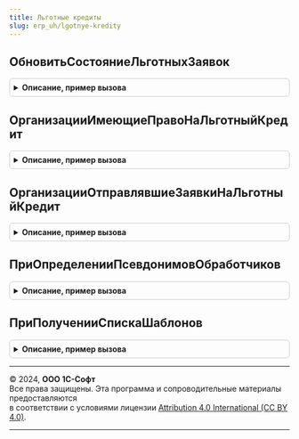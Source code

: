 ```yaml
---
title: Льготные кредиты
slug: erp_uh/lgotnye-kredity
---
```



## ОбновитьСостояниеЛьготныхЗаявок
<details style="margin: 1em 0; padding: 0.5em; border: 1px solid #ccc; border-radius: 6px;">

<summary style="font-weight: bold; cursor: pointer;">Описание, пример вызова</summary>

```bsl

// Обработчик рег. задания ОбновлениеСостоянияЗаявокНаЛьготныйКредит
//
Процедура ОбновитьСостояниеЛьготныхЗаявок() Экспорт
```

Пример вызова
```bsl
ЛьготныеКредиты.ОбновитьСостояниеЛьготныхЗаявок() 
```
</details>

## ОрганизацииИмеющиеПравоНаЛьготныйКредит
<details style="margin: 1em 0; padding: 0.5em; border: 1px solid #ccc; border-radius: 6px;">

<summary style="font-weight: bold; cursor: pointer;">Описание, пример вызова</summary>

```bsl

// Проверка, что организация имеет право на льготный кредит по данным веб-сервиса ФНС.
//
// Параметры:
//  СписокИНН	 - Массив - Массив ИНН организаций, которые нужно проверить, что они имеют право на льготный кредит
//
// Возвращаемое значение:
//   Массив, Неопределено - Массив ИНН организаций, которые имеют право на льготный кредит
//            В случае недоступности веб-сервиса возвращается Неопределено;
//            В случае отсутствия подсистемы ЛьготныеКредиты2020 возвращается Неопределено;
//
Функция ОрганизацииИмеющиеПравоНаЛьготныйКредит(СписокИНН) Экспорт
```

Пример вызова
```bsl
Результат = ЛьготныеКредиты.ОрганизацииИмеющиеПравоНаЛьготныйКредит(СписокИНН) 
```
</details>

## ОрганизацииОтправлявшиеЗаявкиНаЛьготныйКредит
<details style="margin: 1em 0; padding: 0.5em; border: 1px solid #ccc; border-radius: 6px;">

<summary style="font-weight: bold; cursor: pointer;">Описание, пример вызова</summary>

```bsl

// Получение по данным базы всех организаций, которые отправляли заявки на льготный кредит.
// Если организация создала заявку, но не отправила, то такие организации в результат не попадут.
//
// Возвращаемое значение:
//  Массив, Неопределено - Массив организаций, которые уже отправляли заявки на льготный кредит
//            В случае отсутствия подсистемы ЛьготныеКредиты2020 возвращается Неопределено;
//
Функция ОрганизацииОтправлявшиеЗаявкиНаЛьготныйКредит() Экспорт
```

Пример вызова
```bsl
Результат = ЛьготныеКредиты.ОрганизацииОтправлявшиеЗаявкиНаЛьготныйКредит() 
```
</details>

## ПриОпределенииПсевдонимовОбработчиков
<details style="margin: 1em 0; padding: 0.5em; border: 1px solid #ccc; border-radius: 6px;">

<summary style="font-weight: bold; cursor: pointer;">Описание, пример вызова</summary>

```bsl

Процедура ПриОпределенииПсевдонимовОбработчиков(СоответствиеИменПсевдонимам) Экспорт
```

Пример вызова
```bsl
ЛьготныеКредиты.ПриОпределенииПсевдонимовОбработчиков(СоответствиеИменПсевдонимам) 
```
</details>

## ПриПолученииСпискаШаблонов
<details style="margin: 1em 0; padding: 0.5em; border: 1px solid #ccc; border-radius: 6px;">

<summary style="font-weight: bold; cursor: pointer;">Описание, пример вызова</summary>

```bsl

// См. ОчередьЗаданийПереопределяемый.ПриПолученииСпискаШаблонов.
//
Процедура ПриПолученииСпискаШаблонов(ШаблоныЗаданий) Экспорт
```

Пример вызова
```bsl
ЛьготныеКредиты.ПриПолученииСпискаШаблонов(ШаблоныЗаданий) 
```
</details>

---

© 2024, **ООО 1С-Софт**  
Все права защищены. Эта программа и сопроводительные материалы предоставляются  
в соответствии с условиями лицензии [Attribution 4.0 International (CC BY 4.0)](https://creativecommons.org/licenses/by/4.0/legalcode).

---
